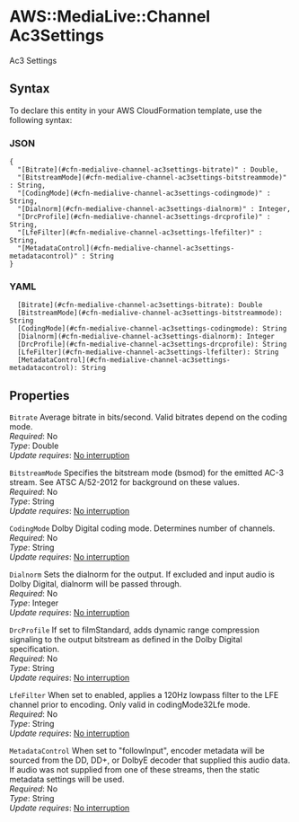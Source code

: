 # AWS::MediaLive::Channel Ac3Settings<a name="aws-properties-medialive-channel-ac3settings"></a>

Ac3 Settings

## Syntax<a name="aws-properties-medialive-channel-ac3settings-syntax"></a>

To declare this entity in your AWS CloudFormation template, use the following syntax:

### JSON<a name="aws-properties-medialive-channel-ac3settings-syntax.json"></a>

```
{
  "[Bitrate](#cfn-medialive-channel-ac3settings-bitrate)" : Double,
  "[BitstreamMode](#cfn-medialive-channel-ac3settings-bitstreammode)" : String,
  "[CodingMode](#cfn-medialive-channel-ac3settings-codingmode)" : String,
  "[Dialnorm](#cfn-medialive-channel-ac3settings-dialnorm)" : Integer,
  "[DrcProfile](#cfn-medialive-channel-ac3settings-drcprofile)" : String,
  "[LfeFilter](#cfn-medialive-channel-ac3settings-lfefilter)" : String,
  "[MetadataControl](#cfn-medialive-channel-ac3settings-metadatacontrol)" : String
}
```

### YAML<a name="aws-properties-medialive-channel-ac3settings-syntax.yaml"></a>

```
  [Bitrate](#cfn-medialive-channel-ac3settings-bitrate): Double
  [BitstreamMode](#cfn-medialive-channel-ac3settings-bitstreammode): String
  [CodingMode](#cfn-medialive-channel-ac3settings-codingmode): String
  [Dialnorm](#cfn-medialive-channel-ac3settings-dialnorm): Integer
  [DrcProfile](#cfn-medialive-channel-ac3settings-drcprofile): String
  [LfeFilter](#cfn-medialive-channel-ac3settings-lfefilter): String
  [MetadataControl](#cfn-medialive-channel-ac3settings-metadatacontrol): String
```

## Properties<a name="aws-properties-medialive-channel-ac3settings-properties"></a>

`Bitrate`  <a name="cfn-medialive-channel-ac3settings-bitrate"></a>
Average bitrate in bits/second\. Valid bitrates depend on the coding mode\.  
*Required*: No  
*Type*: Double  
*Update requires*: [No interruption](https://docs.aws.amazon.com/AWSCloudFormation/latest/UserGuide/using-cfn-updating-stacks-update-behaviors.html#update-no-interrupt)

`BitstreamMode`  <a name="cfn-medialive-channel-ac3settings-bitstreammode"></a>
Specifies the bitstream mode \(bsmod\) for the emitted AC\-3 stream\. See ATSC A/52\-2012 for background on these values\.  
*Required*: No  
*Type*: String  
*Update requires*: [No interruption](https://docs.aws.amazon.com/AWSCloudFormation/latest/UserGuide/using-cfn-updating-stacks-update-behaviors.html#update-no-interrupt)

`CodingMode`  <a name="cfn-medialive-channel-ac3settings-codingmode"></a>
Dolby Digital coding mode\. Determines number of channels\.  
*Required*: No  
*Type*: String  
*Update requires*: [No interruption](https://docs.aws.amazon.com/AWSCloudFormation/latest/UserGuide/using-cfn-updating-stacks-update-behaviors.html#update-no-interrupt)

`Dialnorm`  <a name="cfn-medialive-channel-ac3settings-dialnorm"></a>
Sets the dialnorm for the output\. If excluded and input audio is Dolby Digital, dialnorm will be passed through\.  
*Required*: No  
*Type*: Integer  
*Update requires*: [No interruption](https://docs.aws.amazon.com/AWSCloudFormation/latest/UserGuide/using-cfn-updating-stacks-update-behaviors.html#update-no-interrupt)

`DrcProfile`  <a name="cfn-medialive-channel-ac3settings-drcprofile"></a>
If set to filmStandard, adds dynamic range compression signaling to the output bitstream as defined in the Dolby Digital specification\.  
*Required*: No  
*Type*: String  
*Update requires*: [No interruption](https://docs.aws.amazon.com/AWSCloudFormation/latest/UserGuide/using-cfn-updating-stacks-update-behaviors.html#update-no-interrupt)

`LfeFilter`  <a name="cfn-medialive-channel-ac3settings-lfefilter"></a>
When set to enabled, applies a 120Hz lowpass filter to the LFE channel prior to encoding\. Only valid in codingMode32Lfe mode\.  
*Required*: No  
*Type*: String  
*Update requires*: [No interruption](https://docs.aws.amazon.com/AWSCloudFormation/latest/UserGuide/using-cfn-updating-stacks-update-behaviors.html#update-no-interrupt)

`MetadataControl`  <a name="cfn-medialive-channel-ac3settings-metadatacontrol"></a>
When set to "followInput", encoder metadata will be sourced from the DD, DD\+, or DolbyE decoder that supplied this audio data\. If audio was not supplied from one of these streams, then the static metadata settings will be used\.  
*Required*: No  
*Type*: String  
*Update requires*: [No interruption](https://docs.aws.amazon.com/AWSCloudFormation/latest/UserGuide/using-cfn-updating-stacks-update-behaviors.html#update-no-interrupt)